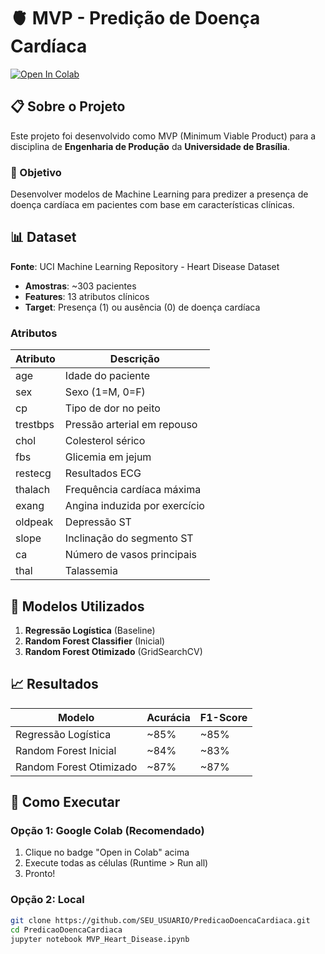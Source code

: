 # 🫀 MVP - Predição de Doença Cardíaca

[![Open In Colab](https://colab.research.google.com/assets/colab-badge.svg)](https://colab.research.google.com/github/SEU_USUARIO/PredicaoDoencaCardiaca/blob/main/MVP_Heart_Disease.ipynb)

## 📋 Sobre o Projeto

Este projeto foi desenvolvido como MVP (Minimum Viable Product) para a disciplina de **Engenharia de Produção** da **Universidade de Brasília**.

### 🎯 Objetivo

Desenvolver modelos de Machine Learning para predizer a presença de doença cardíaca em pacientes com base em características clínicas.

## 📊 Dataset

**Fonte**: UCI Machine Learning Repository - Heart Disease Dataset
- **Amostras**: ~303 pacientes
- **Features**: 13 atributos clínicos
- **Target**: Presença (1) ou ausência (0) de doença cardíaca

### Atributos

| Atributo | Descrição |
|----------|-----------|
| age | Idade do paciente |
| sex | Sexo (1=M, 0=F) |
| cp | Tipo de dor no peito |
| trestbps | Pressão arterial em repouso |
| chol | Colesterol sérico |
| fbs | Glicemia em jejum |
| restecg | Resultados ECG |
| thalach | Frequência cardíaca máxima |
| exang | Angina induzida por exercício |
| oldpeak | Depressão ST |
| slope | Inclinação do segmento ST |
| ca | Número de vasos principais |
| thal | Talassemia |

## 🤖 Modelos Utilizados

1. **Regressão Logística** (Baseline)
2. **Random Forest Classifier** (Inicial)
3. **Random Forest Otimizado** (GridSearchCV)

## 📈 Resultados

| Modelo | Acurácia | F1-Score |
|--------|----------|----------|
| Regressão Logística | ~85% | ~85% |
| Random Forest Inicial | ~84% | ~83% |
| Random Forest Otimizado | ~87% | ~87% |

## 🚀 Como Executar

### Opção 1: Google Colab (Recomendado)
1. Clique no badge "Open in Colab" acima
2. Execute todas as células (Runtime > Run all)
3. Pronto!

### Opção 2: Local
```bash
git clone https://github.com/SEU_USUARIO/PredicaoDoencaCardiaca.git
cd PredicaoDoencaCardiaca
jupyter notebook MVP_Heart_Disease.ipynb
